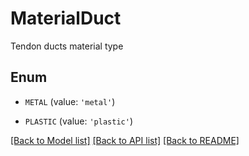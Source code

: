 # MaterialDuct

Tendon ducts material type

## Enum

* `METAL` (value: `'metal'`)

* `PLASTIC` (value: `'plastic'`)

[[Back to Model list]](../README.md#documentation-for-models) [[Back to API list]](../README.md#documentation-for-api-endpoints) [[Back to README]](../README.md)


